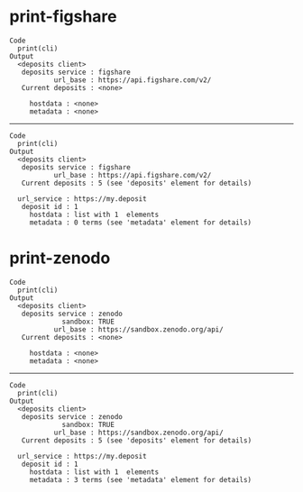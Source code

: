 # print-figshare

    Code
      print(cli)
    Output
      <deposits client>
       deposits service : figshare
               url_base : https://api.figshare.com/v2/
       Current deposits : <none>
      
         hostdata : <none>
         metadata : <none>

---

    Code
      print(cli)
    Output
      <deposits client>
       deposits service : figshare
               url_base : https://api.figshare.com/v2/
       Current deposits : 5 (see 'deposits' element for details)
      
      url_service : https://my.deposit
       deposit id : 1
         hostdata : list with 1  elements
         metadata : 0 terms (see 'metadata' element for details)

# print-zenodo

    Code
      print(cli)
    Output
      <deposits client>
       deposits service : zenodo
                 sandbox: TRUE
               url_base : https://sandbox.zenodo.org/api/
       Current deposits : <none>
      
         hostdata : <none>
         metadata : <none>

---

    Code
      print(cli)
    Output
      <deposits client>
       deposits service : zenodo
                 sandbox: TRUE
               url_base : https://sandbox.zenodo.org/api/
       Current deposits : 5 (see 'deposits' element for details)
      
      url_service : https://my.deposit
       deposit id : 1
         hostdata : list with 1  elements
         metadata : 3 terms (see 'metadata' element for details)

